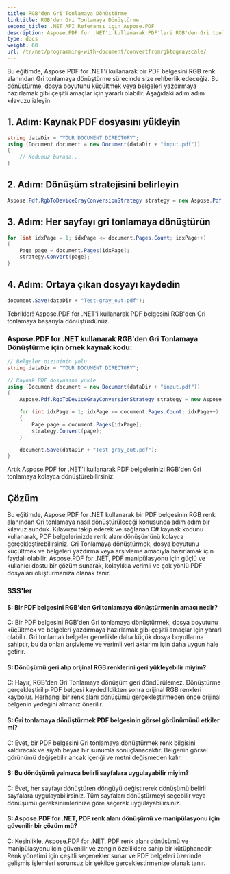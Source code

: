```yaml
---
title: RGB'den Gri Tonlamaya Dönüştürme
linktitle: RGB'den Gri Tonlamaya Dönüştürme
second_title: .NET API Referansı için Aspose.PDF
description: Aspose.PDF for .NET'i kullanarak PDF'leri RGB'den Gri tonlamaya nasıl dönüştüreceğinizi öğrenin. Yazdırma kalitesini artırın ve dosya boyutunu azaltın.
type: docs
weight: 60
url: /tr/net/programming-with-document/convertfromrgbtograyscale/
---
```

Bu eğitimde, Aspose.PDF for .NET'i kullanarak bir PDF belgesini RGB renk alanından Gri tonlamaya dönüştürme sürecinde size rehberlik edeceğiz. Bu dönüştürme, dosya boyutunu küçültmek veya belgeleri yazdırmaya hazırlamak gibi çeşitli amaçlar için yararlı olabilir. Aşağıdaki adım adım kılavuzu izleyin:

## 1. Adım: Kaynak PDF dosyasını yükleyin

```csharp
string dataDir = "YOUR DOCUMENT DIRECTORY";
using (Document document = new Document(dataDir + "input.pdf"))
{
    // Kodunuz burada...
}
```

## 2. Adım: Dönüşüm stratejisini belirleyin

```csharp
Aspose.Pdf.RgbToDeviceGrayConversionStrategy strategy = new Aspose.Pdf.RgbToDeviceGrayConversionStrategy();
```

## 3. Adım: Her sayfayı gri tonlamaya dönüştürün

```csharp
for (int idxPage = 1; idxPage <= document.Pages.Count; idxPage++)
{
    Page page = document.Pages[idxPage];
    strategy.Convert(page);
}
```

## 4. Adım: Ortaya çıkan dosyayı kaydedin

```csharp
document.Save(dataDir + "Test-gray_out.pdf");
```

Tebrikler! Aspose.PDF for .NET'i kullanarak PDF belgesini RGB'den Gri tonlamaya başarıyla dönüştürdünüz.

### Aspose.PDF for .NET kullanarak RGB'den Gri Tonlamaya Dönüştürme için örnek kaynak kodu:

```csharp
// Belgeler dizininin yolu.
string dataDir = "YOUR DOCUMENT DIRECTORY";

// Kaynak PDF dosyasını yükle
using (Document document = new Document(dataDir + "input.pdf"))
{
    Aspose.Pdf.RgbToDeviceGrayConversionStrategy strategy = new Aspose.Pdf.RgbToDeviceGrayConversionStrategy();

    for (int idxPage = 1; idxPage <= document.Pages.Count; idxPage++)
    {
        Page page = document.Pages[idxPage];
        strategy.Convert(page);
    }

    document.Save(dataDir + "Test-gray_out.pdf");
}
```

Artık Aspose.PDF for .NET'i kullanarak PDF belgelerinizi RGB'den Gri tonlamaya kolayca dönüştürebilirsiniz.

## Çözüm

Bu eğitimde, Aspose.PDF for .NET kullanarak bir PDF belgesinin RGB renk alanından Gri tonlamaya nasıl dönüştürüleceği konusunda adım adım bir kılavuz sunduk. Kılavuzu takip ederek ve sağlanan C# kaynak kodunu kullanarak, PDF belgelerinizde renk alanı dönüşümünü kolayca gerçekleştirebilirsiniz. Gri Tonlamaya dönüştürmek, dosya boyutunu küçültmek ve belgeleri yazdırma veya arşivleme amacıyla hazırlamak için faydalı olabilir. Aspose.PDF for .NET, PDF manipülasyonu için güçlü ve kullanıcı dostu bir çözüm sunarak, kolaylıkla verimli ve çok yönlü PDF dosyaları oluşturmanıza olanak tanır.

### SSS'ler

#### S: Bir PDF belgesini RGB'den Gri tonlamaya dönüştürmenin amacı nedir?

C: Bir PDF belgesini RGB'den Gri tonlamaya dönüştürmek, dosya boyutunu küçültmek ve belgeleri yazdırmaya hazırlamak gibi çeşitli amaçlar için yararlı olabilir. Gri tonlamalı belgeler genellikle daha küçük dosya boyutlarına sahiptir, bu da onları arşivleme ve verimli veri aktarımı için daha uygun hale getirir.

#### S: Dönüşümü geri alıp orijinal RGB renklerini geri yükleyebilir miyim?

C: Hayır, RGB'den Gri Tonlamaya dönüşüm geri döndürülemez. Dönüştürme gerçekleştirilip PDF belgesi kaydedildikten sonra orijinal RGB renkleri kaybolur. Herhangi bir renk alanı dönüşümü gerçekleştirmeden önce orijinal belgenin yedeğini almanız önerilir.

#### S: Gri tonlamaya dönüştürmek PDF belgesinin görsel görünümünü etkiler mi?

C: Evet, bir PDF belgesini Gri tonlamaya dönüştürmek renk bilgisini kaldıracak ve siyah beyaz bir sunumla sonuçlanacaktır. Belgenin görsel görünümü değişebilir ancak içeriği ve metni değişmeden kalır.

#### S: Bu dönüşümü yalnızca belirli sayfalara uygulayabilir miyim?

C: Evet, her sayfayı dönüştüren döngüyü değiştirerek dönüşümü belirli sayfalara uygulayabilirsiniz. Tüm sayfaları dönüştürmeyi seçebilir veya dönüşümü gereksinimlerinize göre seçerek uygulayabilirsiniz.

#### S: Aspose.PDF for .NET, PDF renk alanı dönüşümü ve manipülasyonu için güvenilir bir çözüm mü?

C: Kesinlikle, Aspose.PDF for .NET, PDF renk alanı dönüşümü ve manipülasyonu için güvenilir ve zengin özelliklere sahip bir kütüphanedir. Renk yönetimi için çeşitli seçenekler sunar ve PDF belgeleri üzerinde gelişmiş işlemleri sorunsuz bir şekilde gerçekleştirmenize olanak tanır.